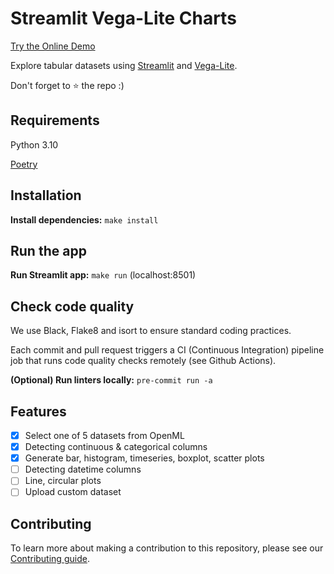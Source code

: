 # Streamlit Vega-Lite Charts

[Try the Online Demo](https://vega-lite-charts.streamlitapp.com/)

Explore tabular datasets using [Streamlit](https://streamlit.io/) and [Vega-Lite](https://vega.github.io/vega-lite/).

Don't forget to :star: the repo :)

## Requirements

Python 3.10

[Poetry](https://python-poetry.org/)

## Installation

**Install dependencies:** `make install`

## Run the app

**Run Streamlit app:** `make run` (localhost:8501)

## Check code quality

We use Black, Flake8 and isort to ensure standard coding practices.

Each commit and pull request triggers a CI (Continuous Integration) pipeline job that runs code quality checks remotely (see Github Actions).

**(Optional) Run linters locally:** `pre-commit run -a`

## Features

- [x] Select one of 5 datasets from OpenML
- [x] Detecting continuous & categorical columns
- [x] Generate bar, histogram, timeseries, boxplot, scatter plots
- [ ] Detecting datetime columns
- [ ] Line, circular plots
- [ ] Upload custom dataset

## Contributing
To learn more about making a contribution to this repository, please see our [Contributing guide](https://github.com/fdebrain/streamlit-vega-lite-charts/blob/main/CONTRIBUTING.md).
